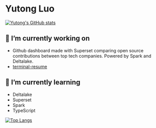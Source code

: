 # Yutong Luo

[![Yutong's GitHub stats](https://github-readme-stats.vercel.app/api?username=yutongluo&show_icons=true&theme=radical&count_private=true)](https://github.com/anuraghazra/github-readme-stats)

## 🔭 I’m currently working on 
- Github dashboard made with Superset comparing open source contributions between top tech companies. Powered by Spark and Deltalake.
- [terminal-resume](https://github.com/yutongluo/terminal-resume)
## 🌱 I’m currently learning 
- Deltalake
- Superset
- Spark
- TypeScript

[![Top Langs](https://github-readme-stats.vercel.app/api/top-langs/?username=yutongluo&show_icons=true&theme=radical)](https://github.com/anuraghazra/github-readme-stats)


